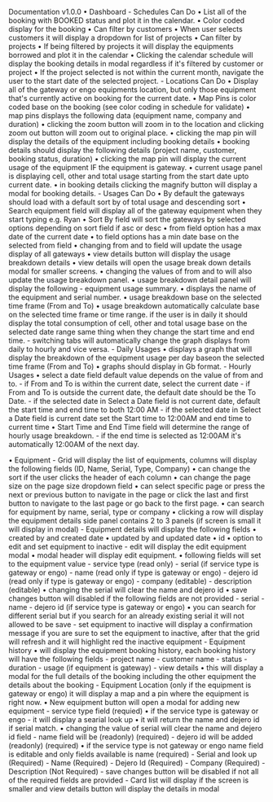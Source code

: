 Documentation v1.0.0
• Dashboard
	- Schedules
		Can Do
			• List all of the booking with BOOKED status and plot it in the calendar.
			• Color coded display for the booking
			• Can filter by customers
			• When user selects customers it will display a dropdown for list of projects
			• Can filter by projects
			• If being filtered by projects it will display the equipments borrowed and plot it in the calendar
			• Clicking the calendar schedule will display the booking details in modal regardless if it's filtered by customer or project
			• If the project selected is not within the current month, navigate the user to the start date of the selected project.
	- Locations
		Can Do
			• Display all of the gateway or engo equipments location, but only those equipment that's currently active on booking for the current date. 
			• Map Pins is color coded base on the booking (see color coding in schedule for validate)
			• map pins displays the following data (equipment name, company and duration)
			• clicking the zoom button will zoom in to the location and clicking zoom out button will zoom out to original place. 
			• clicking the map pin will display the details of the equipment including booking details
			• booking details should display the following details (project name, customer, booking status, duration)
			• clicking the map pin will display the current usage of the equipment IF the equipment is gateway.
			• current usage panel is displaying cell, other and total usage starting from the start date upto current date.
			• in booking details clicking the magnify button will display a modal for booking details.
	- Usages
		Can Do
			• By default the gateways should load with a default sort by of total usage and descending sort 
			• Search equipment field will display all of the gateway equipment when they start typing e.g. Ryan
			• Sort By field will sort the gateways by selected options depending on sort field if asc or desc
			• from field option has a max date of the current date
			• to field options has a min date base on the selected from field
			• changing from and to field will update the usage display of all gateways
			• view details button will display the usage breakdown details
			• view details will open the usage break down details modal for smaller screens.
			• changing the values of from and to will also update the usage breakdown panel.
			• usage breakdown detail panel will display the following
				- equipment usage summary. 
					• displays the name of the equipment and serial number.
					• usage breakdown base on the selected time frame (From and To)
					• usage breakdown automatically calculate base on the selected time frame or time range. if the user is in daily it should display the total consumption of cell, other and total usage base on the selected date range same thing when they change the start time and end time.
				- switching tabs will automatically change the graph displays from daily to hourly and vice versa.
				- Daily Usages
					• displays a graph that will display the breakdown of the equipment usage per day baseon the selected time frame (From and To)
					• graphs should display in Gb format.
				- Hourly Usages
					• select a date field default value depends on the value of from and to. 
						- if From and To is within the current date, select the current date 
						- if From and To is outside the current date, the default date should be the To Date.
						- if the selected date in Select a Date field is not current date, default the start time and end time to both 12:00 AM
						- if the selected date in Select a Date field is current date set the Start time to 12:00AM and end time to current time
					• Start Time and End Time field will determine the range of hourly usage breakdown.
						- if the end time is selected as 12:00AM it's automatically 12:00AM of the next day.
						
• Equipment
	- Grid will display the list of equipments, columns will display the following fields (ID, Name, Serial, Type, Company)
		• can change the sort if the user clicks the header of each column
		• can change the page size on the page size dropdown field
		• can select specific page or press the next or previous button to navigate in the page or click the last and first button to navigate to the last page or go back to the first page.
		• can search for equipment by name, serial, type or company
		• clicking a row will display the equipment details side panel contains 2 to 3 panels (if screen is small it will display in modal)
			- Equipment details will display the following fields
				• created by and created date
				• updated by and updated date
				• id
				• option to edit and set equipment to inactive
					- edit will display the edit equipment modal
						• modal header will display edit equipment.
						• following fields will set to the equipment value
							- service type (read only)
							- serial (if service type is gateway or engo)
							- name (read only if type is gateway or engo)
							- dejero id (read only if type is gateway or engo)
							- company (editable)
							- description (editable)
						• changing the serial will clear the name and dejero id
						• save changes button will disabled if the following fields are not provided
							- serial
							- name
							- dejero id (if service type is gateway or engo)
						• you can search for different serial but if you search for an already existing serial it will not allowed to be save
					- set equipment to inactive will display a confirmation message if you are sure to set the equipment to inactive, after that the grid will refresh and it will highlight red the inactive equipment
			 - Equipment history
				• will display the equipment booking history, each booking history will have the following fields
					- project name
					- customer name
					- status
					- duration
					- usage (if equipment is gateway)
					- view details
						• this will display a modal for the full details of the booking including the other equipment the details about the booking
			- Equipment Location (only if the equipment is gateway or engo) it will display a map and a pin where the equipment is right now.
		• New equipment button will open a modal for adding new equipment
			- service type field (requied)
				• if the service type is gateway or engo
					- it will display a searial look up 
						• it will return the name and dejero id if serial match.
						• changing the value of serial will clear the name and dejero id field
					- name field will be (readonly) (required)
					- dejero id will be added (readonly) (required)
				• if the service type is not gateway or engo name field is editable and only fields available is name (required)
			- Serial and look up (Required)
			- Name (Required)
			- Dejero Id (Required)
			- Company (Required)
			- Description (Not Required)
			- save changes button will be disabled if not all of the required fields are provided
	- Card list will display if the screen is smaller and view details button will display the details in modal